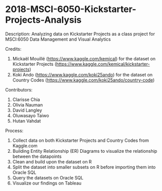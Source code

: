 # 2018-MSCI-6050-Kickstarter-Projects-Analysis

Description: Analyzing data on Kickstarter Projects as a class project for MSCI:6050 Data Management and Visual Analytics

Credits: 
  1) Mickaël Mouillé (https://www.kaggle.com/kemical) for the dataset on Kickstarter Projects (https://www.kaggle.com/kemical/kickstarter-projects)
  2) Koki Ando (https://www.kaggle.com/koki25ando) for the dataset on Country Codes (https://www.kaggle.com/koki25ando/country-code)

Contributors: 
  1) Clarisse Chia 
  2) Olivia Nauman
  3) David Langley
  4) Oluwasayo Taiwo
  5) Hutan Vahdat

Process:
  1) Collect data on both Kickstarter Projects and Country Codes from Kaggle.com 
  2) Building Entity Relationship (ER) Diagrams to visualize the relationship between the datapoints
  3) Clean and build upon the dataset on R
  4) Split the dataset into smaller subsets on R before importing them into Oracle SQL
  5) Query the datasets on Oracle SQL
  6) Visualize our findings on Tableau
